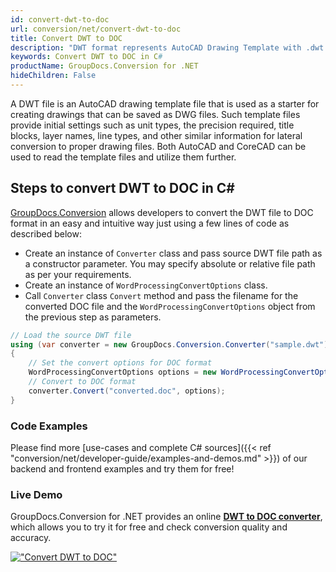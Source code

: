 ```yaml
---
id: convert-dwt-to-doc
url: conversion/net/convert-dwt-to-doc
title: Convert DWT to DOC
description: "DWT format represents AutoCAD Drawing Template with .dwt extension. Learn how to convert DWT to DOC file programmatically in C# language using GroupDocs.Conversion for .NET library."
keywords: Convert DWT to DOC in C#
productName: GroupDocs.Conversion for .NET
hideChildren: False
---
```


A DWT file is an AutoCAD drawing template file that is used as a starter for creating drawings that can be saved as DWG files. Such template files provide initial settings such as unit types, the precision required, title blocks, layer names, line types, and other similar information for lateral conversion to proper drawing files. Both AutoCAD and CoreCAD can be used to read the template files and utilize them further.

## Steps to convert DWT to DOC in C#

[GroupDocs.Conversion](https://products.groupdocs.com/conversion/net) allows developers to convert the DWT file to DOC format in an easy and intuitive way just using a few lines of code as described below:

* Create an instance of `Converter` class and pass source DWT file path as a constructor parameter. You may specify absolute or relative file path as per your requirements. 
* Create an instance of `WordProcessingConvertOptions` class.
* Call `Converter` class `Convert` method and pass the filename for the converted DOC file and the `WordProcessingConvertOptions` object from the previous step as parameters.

```csharp
// Load the source DWT file
using (var converter = new GroupDocs.Conversion.Converter("sample.dwt"))
{
    // Set the convert options for DOC format
    WordProcessingConvertOptions options = new WordProcessingConvertOptions();
    // Convert to DOC format
    converter.Convert("converted.doc", options);
}
```

### Code Examples

Please find more [use-cases and complete C# sources]({{< ref "conversion/net/developer-guide/examples-and-demos.md" >}}) of our backend and frontend examples and try them for free!

### Live Demo

GroupDocs.Conversion for .NET provides an online [**DWT to DOC converter**](https://products.groupdocs.app/conversion/dwt-to-doc), which allows you to try it for free and check conversion quality and accuracy.

[!["Convert DWT to DOC"](conversion/net/images/convert-dwt-to-doc.png)](https://products.groupdocs.app/conversion/dwt-to-doc)